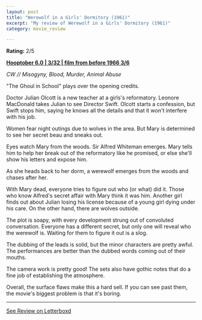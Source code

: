 ```yaml
---
layout: post
title: "Werewolf in a Girls' Dormitory (1961)"
excerpt: "My review of Werewolf in a Girls' Dormitory (1961)"
category: movie_review

---
```


**Rating:** 2/5

<b><a href="https://boxd.it/pPVYg/detail">Hooptober 6.0 | 3/32 | film from before 1966 3/6</a></b>

<i>CW // Misogyny, Blood, Murder, Animal Abuse</i>

"The Ghoul in School" plays over the opening credits.

Doctor Julian Olcott is a new teacher at a girls's reformatory. Leonore MacDonald takes Julian to see Director Swift. Olcott starts a confession, but Swift stops him, saying he knows all the details and that it won't interfere with his job.

Women fear night outings due to wolves in the area. But Mary is determined to see her secret beau and sneaks out.

Eyes watch Mary from the woods. Sir Alfred Whiteman emerges. Mary tells him to help her break out of the reformatory like he promised, or else she'll show his letters and expose him.

As she heads back to her dorm, a werewolf emerges from the woods and chases after her.

With Mary dead, everyone tries to figure out who (or what) did it. Those who know Alfred's secret affair with Mary think it was him. Another girl finds out about Julian losing his license because of a young girl dying under his care. On the other hand, there are wolves outside.

The plot is soapy, with every development strung out of convoluted conversation. Everyone has a different secret, but only one will reveal who the werewolf is. Waiting for them to figure it out is a slog.

The dubbing of the leads is solid, but the minor characters are pretty awful. The performances are better than the dubbed words coming out of their mouths.

The camera work is pretty good! The sets also have gothic notes that do a fine job of establishing the atmosphere.

Overall, the surface flaws make this a hard sell. If you can see past them, the movie's biggest problem is that it's boring.

<hr>

[See Review on Letterboxd](https://boxd.it/5YCnfp)
